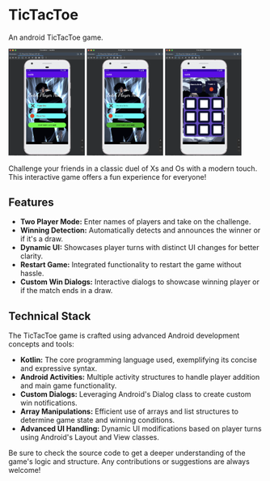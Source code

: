 # TicTacToe
An android TicTacToe game.

<p float="left">
  <img src="https://github.com/Orphy123/TicTacToe/blob/main/images/im1.png" width="30%" />
  <img src="https://github.com/Orphy123/TicTacToe/blob/main/images/im2.png" width="30%" /> 
  <img src="https://github.com/Orphy123/TicTacToe/blob/main/images/im3.png" width="30%" />
</p>

Challenge your friends in a classic duel of Xs and Os with a modern touch. This interactive game offers a fun experience for everyone!

## Features

- **Two Player Mode:** Enter names of players and take on the challenge.
- **Winning Detection:** Automatically detects and announces the winner or if it's a draw.
- **Dynamic UI:** Showcases player turns with distinct UI changes for better clarity.
- **Restart Game:** Integrated functionality to restart the game without hassle.
- **Custom Win Dialogs:** Interactive dialogs to showcase winning player or if the match ends in a draw.

## Technical Stack

The TicTacToe game is crafted using advanced Android development concepts and tools:

- **Kotlin:** The core programming language used, exemplifying its concise and expressive syntax.
- **Android Activities:** Multiple activity structures to handle player addition and main game functionality.
- **Custom Dialogs:** Leveraging Android's Dialog class to create custom win notifications.
- **Array Manipulations:** Efficient use of arrays and list structures to determine game state and winning conditions.
- **Advanced UI Handling:** Dynamic UI modifications based on player turns using Android's Layout and View classes.

Be sure to check the source code to get a deeper understanding of the game's logic and structure. Any contributions or suggestions are always welcome!

